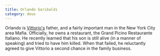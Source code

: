 ```yaml
---
title: Orlando Garibaldi
category: deus
---
```

Orlando is [Vittorio's](char-public-allen) father, and a fairly important man in the New York City area Mafia. Officially, he owns a restaurant, the Grand Picino Restaurante Italiano. He recently learned that his son is still alive (in a manner of speaking) and tried to have him killed. When that failed, he reluctantly agreed to give Vittorio a second chance in the family business.
